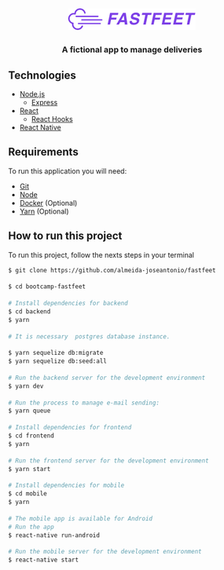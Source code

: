 <h1 align="center">
    <img alt="Fastfeet App" src="https://github.com/almeida-joseantonio/fastfeet/blob/master/frontend/src/assets/fastfeet-logo.png" />
</h1>

<h3 align="center">
  A fictional app to manage deliveries
</h3>

## Technologies
* [Node.js](https://nodejs.org/en/)
  * [Express](https://expressjs.com/)
* [React](https://reactjs.org/)
  * [React Hooks](https://reactjs.org/docs/hooks-intro.html)
* [React Native](https://reactnative.dev/)

## Requirements
To run this application you will need:
* [Git](https://git-scm.com)
* [Node](https://nodejs.org/)
* [Docker](https://https://www.docker.com/) (Optional)
* [Yarn](https://yarnpkg.com/) (Optional)

## How to run this project
To run this project, follow the nexts steps in your terminal

```bash
$ git clone https://github.com/almeida-joseantonio/fastfeet

$ cd bootcamp-fastfeet

# Install dependencies for backend
$ cd backend
$ yarn

# It is necessary  postgres database instance.

$ yarn sequelize db:migrate
$ yarn sequelize db:seed:all

# Run the backend server for the development environment
$ yarn dev

# Run the process to manage e-mail sending:
$ yarn queue 

# Install dependencies for frontend
$ cd frontend
$ yarn

# Run the frontend server for the development environment
$ yarn start

# Install dependencies for mobile
$ cd mobile
$ yarn

# The mobile app is available for Android
# Run the app
$ react-native run-android

# Run the mobile server for the development environment
$ react-native start
```